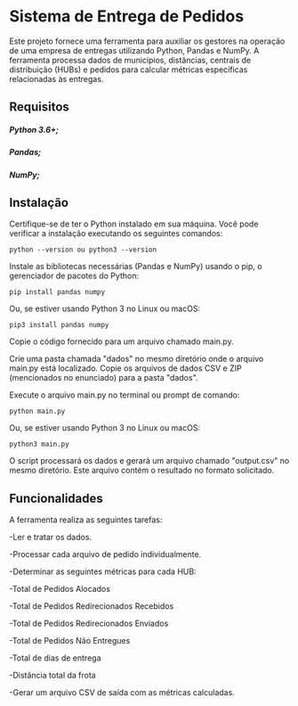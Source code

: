 # Sistema de Entrega de Pedidos
Este projeto fornece uma ferramenta para auxiliar os gestores na operação de uma empresa de entregas utilizando Python, Pandas e NumPy. A ferramenta processa dados de municípios, distâncias, centrais de distribuição (HUBs) e pedidos para calcular métricas específicas relacionadas às entregas.

## Requisitos
##### Python 3.6+;
##### Pandas;
##### NumPy;
## Instalação
Certifique-se de ter o Python instalado em sua máquina. Você pode verificar a instalação executando os seguintes comandos:
```
python --version ou python3 --version 
```
Instale as bibliotecas necessárias (Pandas e NumPy) usando o pip, o gerenciador de pacotes do Python:

```
pip install pandas numpy
```
Ou, se estiver usando Python 3 no Linux ou macOS:

```
pip3 install pandas numpy
```
Copie o código fornecido para um arquivo chamado main.py.

Crie uma pasta chamada "dados" no mesmo diretório onde o arquivo main.py está localizado. Copie os arquivos de dados CSV e ZIP (mencionados no enunciado) para a pasta "dados".

Execute o arquivo main.py no terminal ou prompt de comando:

```
python main.py
```
Ou, se estiver usando Python 3 no Linux ou macOS:

```
python3 main.py
```
O script processará os dados e gerará um arquivo chamado "output.csv" no mesmo diretório. Este arquivo contém o resultado no formato solicitado.
## Funcionalidades
A ferramenta realiza as seguintes tarefas:

-Ler e tratar os dados.

-Processar cada arquivo de pedido individualmente.

-Determinar as seguintes métricas para cada HUB:

-Total de Pedidos Alocados

-Total de Pedidos Redirecionados Recebidos

-Total de Pedidos Redirecionados Enviados

-Total de Pedidos Não Entregues

-Total de dias de entrega

-Distância total da frota

-Gerar um arquivo CSV de saída com as métricas calculadas.



